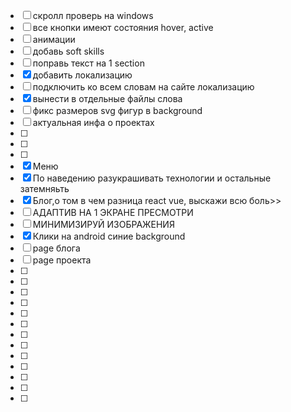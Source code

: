 - [ ] скролл проверь на windows
- [ ] все кнопки имеют состояния hover, active
- [ ] анимации
- [ ] добавь soft skills
- [ ] поправь текст на 1 section
- [x] добавить локализацию
- [ ] подключить ко всем словам на сайте локализацию
- [x] вынести в отдельные файлы слова
- [ ] фикс размеров svg фигур в background
- [ ] актуальная инфа о проектах 
- [ ] 
- [ ] 
- [ ] 
- [x] Меню
- [x] По наведению разукрашивать технологии и остальные затемняьть
- [x] Блог,о том в чем разница react vue, выскажи всю боль>> 
- [ ] АДАПТИВ НА 1 ЭКРАНЕ ПРЕСМОТРИ
- [ ] МИНИМИЗИРУЙ ИЗОБРАЖЕНИЯ 
- [x] Клики на android синие background
- [ ] page блога
- [ ] page проекта
- [ ] 
- [ ] 
- [ ] 
- [ ] 
- [ ] 
- [ ] 
- [ ] 
- [ ] 
- [ ] 
- [ ] 
- [ ] 
- [ ] 
- [ ] 

